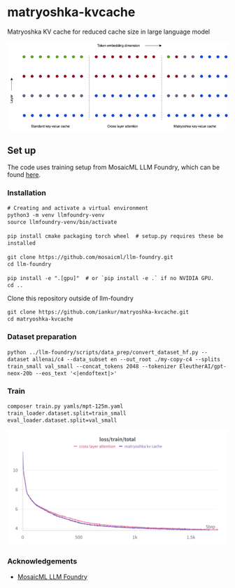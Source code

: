 # matryoshka-kvcache
Matryoshka KV cache for reduced cache size in large language model

![matryoshka kv cache](./assets/matryoshka%20kv%20cache.png)

## Set up
The code uses training setup from MosaicML LLM Foundry, which can be found [here](https://github.com/mosaicml/llm-foundry/tree/main/scripts/train).

### Installation
```
# Creating and activate a virtual environment
python3 -m venv llmfoundry-venv
source llmfoundry-venv/bin/activate

pip install cmake packaging torch wheel  # setup.py requires these be installed

git clone https://github.com/mosaicml/llm-foundry.git
cd llm-foundry

pip install -e ".[gpu]"  # or `pip install -e .` if no NVIDIA GPU.
cd ..
```

Clone this repository outside of llm-foundry
```
git clone https://github.com/iankur/matryoshka-kvcache.git
cd matryoshka-kvcache
```

### Dataset preparation
```
python ../llm-foundry/scripts/data_prep/convert_dataset_hf.py --dataset allenai/c4 --data_subset en --out_root ./my-copy-c4 --splits train_small val_small --concat_tokens 2048 --tokenizer EleutherAI/gpt-neox-20b --eos_text '<|endoftext|>'
```

### Train
```
composer train.py yamls/mpt-125m.yaml train_loader.dataset.split=train_small eval_loader.dataset.split=val_small
```

![loss curve](./assets/loss.png)

### Acknowledgements
- [MosaicML LLM Foundry](https://github.com/mosaicml/llm-foundry)